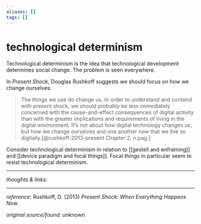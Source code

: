 ```yaml
---
aliases: []
tags: []
---
```


# technological determinism 

Technological determinism is the idea that technological development determines social change. The _problem_ is seen everywhere.

In _Present Shock_, Douglas Rushkoff suggests we should focus on how we change ourselves: 

>The things we use do change us. In order to understand and contend with present shock, we should probably be less immediately concerned with the cause-and-effect consequences of digital activity than with the greater implications and requirements of living in the digital environment. It’s not about how digital technology changes us, but how we change ourselves and one another now that we live so digitally.[@rushkoff-2013-present Chapter 2, n.pag.]

Consider technological determinism in relation to [[gestell and enframing]] and [[device paradigm and focal things]]. Focal things in particular seem to resist technological determinism. 


---

_thoughts & links:_


---

_reference:_ Rushkoff, D. (2013) _Present Shock: When Everything Happens Now_. 

_original source/found:_ unknown